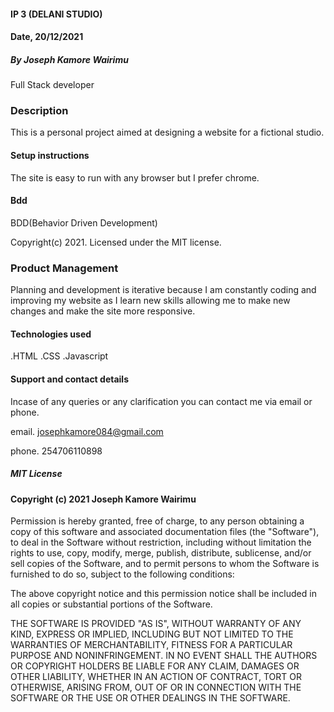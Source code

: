 #### IP 3 (DELANI STUDIO)

#### Date, 20/12/2021

##### By Joseph Kamore Wairimu
 Full Stack developer

### Description

This is a personal project aimed at designing a website  for a fictional studio.

#### Setup instructions 

The site is easy to run with any browser but I prefer chrome.

#### Bdd
BDD(Behavior Driven Development)

Copyright(c) 2021. Licensed under the MIT license.




### Product Management

Planning and development is iterative because I am constantly coding and improving my website as I learn new skills allowing me to make new changes and make the site more responsive.

#### Technologies used 

 .HTML
 .CSS
 .Javascript

#### Support and contact details

Incase of any queries or any clarification you can contact me via email or phone.

email. josephkamore084@gmail.com

phone. 254706110898

##### MIT License
#### Copyright (c) 2021 Joseph Kamore Wairimu
Permission is hereby granted, free of charge, to any person obtaining a copy of this software and associated documentation files (the "Software"), to deal in the Software without restriction, including without limitation the rights to use, copy, modify, merge, publish, distribute, sublicense, and/or sell copies of the Software, and to permit persons to whom the Software is furnished to do so, subject to the following conditions:

The above copyright notice and this permission notice shall be included in all copies or substantial portions of the Software.

THE SOFTWARE IS PROVIDED "AS IS", WITHOUT WARRANTY OF ANY KIND, EXPRESS OR IMPLIED, INCLUDING BUT NOT LIMITED TO THE WARRANTIES OF MERCHANTABILITY, FITNESS FOR A PARTICULAR PURPOSE AND NONINFRINGEMENT. IN NO EVENT SHALL THE AUTHORS OR COPYRIGHT HOLDERS BE LIABLE FOR ANY CLAIM, DAMAGES OR OTHER LIABILITY, WHETHER IN AN ACTION OF CONTRACT, TORT OR OTHERWISE, ARISING FROM, OUT OF OR IN CONNECTION WITH THE SOFTWARE OR THE USE OR OTHER DEALINGS IN THE SOFTWARE.